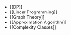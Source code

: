 - [[DP]]
- [[Linear Programming]]
- [[Graph Theory]]
- [[Approximation Algorithm]]
- [[Complexity Classes]]
